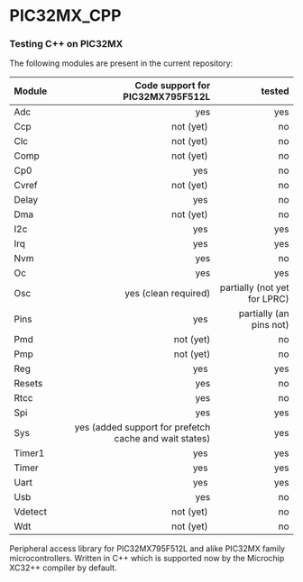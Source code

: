 # PIC32MX_CPP
### Testing C++ on PIC32MX
The following modules are present in the current repository:

| Module | Code support for PIC32MX795F512L | tested |
| ------- | -------------------------------:| ------:|
| Adc     | yes | yes |
| Ccp     | not (yet) | no |
| Clc     | not (yet) | no |
| Comp    | not (yet) | no |
| Cp0     | yes | no |
| Cvref   | not (yet) | no |
| Delay   | yes | no |
| Dma     | not (yet) | no |
| I2c     | yes | yes |
| Irq     | yes | yes |
| Nvm     | yes | no |
| Oc      | yes | yes |
| Osc     | yes (clean required) | partially (not yet for LPRC) |
| Pins    | yes | partially (an pins not) |
| Pmd     | not (yet) | no |
| Pmp     | not (yet) | no |
| Reg     | yes | yes |
| Resets  | yes | no |
| Rtcc    | yes | no |
| Spi     | yes | yes |
| Sys     | yes (added support for prefetch cache and wait states) | yes |
| Timer1  | yes | yes |
| Timer   | yes | yes |
| Uart    | yes | yes |
| Usb     | yes | no |
| Vdetect | not (yet) | no |
| Wdt     | not (yet) | no |

Peripheral access library for PIC32MX795F512L and alike PIC32MX family microcontrollers. Written in C++ which is supported now by the Microchip XC32++ compiler by default.
